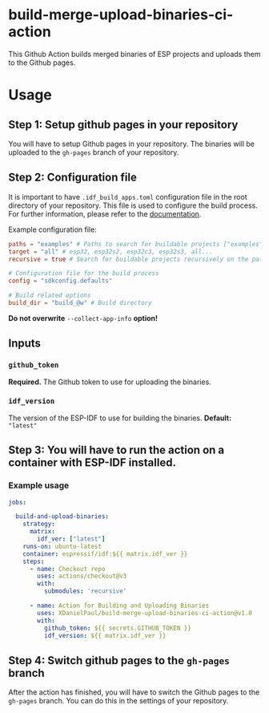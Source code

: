 # build-merge-upload-binaries-ci-action
This Github Action builds merged binaries of ESP projects and uploads them to the Github pages.

# Usage

## Step 1: Setup github pages in your repository
You will have to setup Github pages in your repository. The binaries will be uploaded to the `gh-pages` branch of your repository.
## Step 2: Configuration file
It is important to have `.idf_build_apps.toml` configuration file in the root directory of your repository. This file is used to configure the build process. 
For further information, please refer to the [documentation](https://docs.espressif.com/projects/idf-build-apps/en/latest/config_file.html).

Example configuration file:
```toml
paths = "examples" # Paths to search for buildable projects ["examples", "components"]
target = "all" # esp32, esp32s2, esp32c3, esp32s3, all...
recursive = true # Search for buildable projects recursively on the paths

# Configuration file for the build process 
config = "sdkconfig.defaults"

# Build related options
build_dir = "build_@w" # Build directory
```
**Do not overwrite** `--collect-app-info` **option!**

## Inputs
### `github_token`
**Required.** The Github token to use for uploading the binaries.

### `idf_version`
The version of the ESP-IDF to use for building the binaries.
**Default:** `"latest"`

## Step 3: You will have to run the action on a container with ESP-IDF installed. 
### Example usage

```yaml
jobs:

  build-and-upload-binaries:
    strategy:
      matrix:
        idf_ver: ["latest"]
    runs-on: ubuntu-latest
    container: espressif/idf:${{ matrix.idf_ver }}
    steps:
      - name: Checkout repo
        uses: actions/checkout@v3
        with:
          submodules: 'recursive'

      - name: Action for Building and Uploading Binaries
        uses: XDanielPaul/build-merge-upload-binaries-ci-action@v1.0
        with:
          github_token: ${{ secrets.GITHUB_TOKEN }}
          idf_version: ${{ matrix.idf_ver }}
```

## Step 4: Switch github pages to the `gh-pages` branch
After the action has finished, you will have to switch the Github pages to the `gh-pages` branch. You can do this in the settings of your repository.
